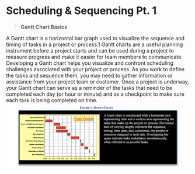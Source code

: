 # Scheduling & Sequencing Pt. 1

> **Gantt Chart Basics**

A Gantt chart is a horizontal bar graph used to visualize the sequence
and timing of tasks in a project or process.1 Gantt charts are a useful
planning instrument before a project starts and can be used during a
project to measure progress and make it easier for team members to
communicate. Developing a Gantt chart helps you visualize and confront
scheduling challenges associated with your project or process. As you
work to define the tasks and sequence them, you may need to gather
information or assistance from your project team or customer. Once a
project is underway, your Gantt chart can serve as a reminder of the
tasks that need to be completed each day (or hour or minute) and as a
checkpoint to make sure each task is being completed on
time.![/var/folders/\_7/zm1zjj2d7w98x7n0\_20np4wh0000gn/T/com.microsoft.Word/WebArchiveCopyPasteTempFiles/p282](./media/image1.png)

